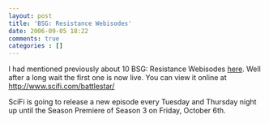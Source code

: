 ```yaml
---
layout: post
title: 'BSG: Resistance Webisodes'
date: 2006-09-05 18:22
comments: true
categories : []
---  
```


I had mentioned previously about 10 BSG: Resistance Webisodes <a href="http://fusion94.org/blog/2006/05/26/battlestar-galactica-resistance/">here</a>. Well after a long wait the first one is now live. You can view it online at <a href="http://www.scifi.com/battlestar/">http://www.scifi.com/battlestar/</a>

SciFi is going to release a new episode every Tuesday and Thursday night up until the Season Premiere of Season 3 on Friday, October 6th.



